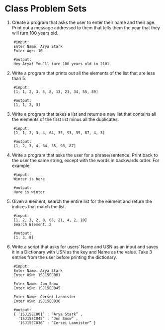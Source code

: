# Class Problem Sets

1. Create a program that asks the user to enter their name and their age. 
Print out a message addressed to them that tells them the year that they 
will turn 100 years old.

```
	#input:
	Enter Name: Arya Stark
	Enter Age: 16
	
	#output:
	Hey Arya! You’ll turn 100 years old in 2101
```

2. Write a program that prints out all the elements of the 
list that are less than 5.

```
	#input:
	[1, 1, 2, 3, 5, 8, 13, 21, 34, 55, 89]

	#output:
	[1, 1, 2, 3] 
```

3. Write a program that takes a list and returns a new list that 
contains all the elements of the first list minus all the duplicates.

```
	#input:
	[1, 1, 2, 3, 4, 64, 35, 93, 35, 87, 4, 3]

	#output:
	[1, 2, 3, 4, 64, 35, 93, 87]
```

4. Write a program that asks the user for a phrase/sentence. 
Print back to the user the same string, except with the words in
backwards order. For example,

```
	#input:
	Winter is here
	
	#output:
	Here is winter
```

5. Given a element, search the entire list for the element and return 
the indices that match the list.

```
	#input:
	[1, 2, 3, 2, 0, 65, 21, 4, 2, 10]
	Search Element: 2

	#output:
	[1, 3, 8]
```

6. Write a script that asks for users’ Name and USN as an input and saves
it in a Dictionary with USN as the key and Name as the value. Take 3 entries 
from the user before printing the dictionary.

```
	#input:
	Enter Name: Arya Stark
	Enter USN: 1SJ15EC001

	Enter Name: Jon Snow
	Enter USN: 1SJ15EC045

	Enter Name: Cersei Lannister
	Enter USN: 1SJ15EC036

	#output:
	{ ‘1SJ15EC001’ : “Arya Stark” ,
	  ‘1SJ15EC045’ : “Jon Snow” ,
	  ‘1SJ15EC036’ : “Cersei Lannister” }
```
